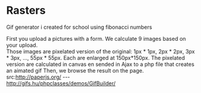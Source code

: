 Rasters
=======

Gif generator i created for school using fibonacci numbers


First you upload a pictures with a form.
We calculate 9 images based on your upload. </br>
Those images are pixelated version of the original: 1px * 1px, 2px * 2px, 3px * 3px, ..., 55px * 55px.
Each are enlarged at 150px*150px.
The pixelated version are calculated in canvas en sended in Ajax to a php file that creates an aimated gif
Then, we browse the result on the page.
src:http://paperjs.org/    ---    
http://gifs.hu/phpclasses/demos/GifBuilder/
